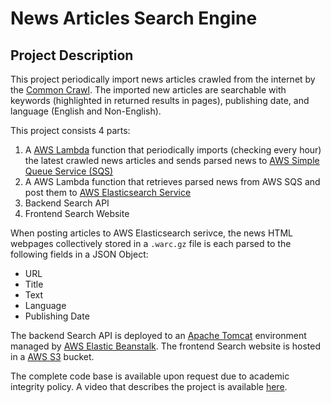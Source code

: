 # News Articles Search Engine

## Project Description
This project periodically import news articles crawled from the internet by the [Common Crawl](https://commoncrawl.org/the-data/). The imported new articles are searchable with keywords (highlighted in returned results in pages), publishing date, and language (English and Non-English).

This project consists 4 parts:
1. A [AWS Lambda](https://aws.amazon.com/lambda/) function that periodically imports (checking every hour) the latest crawled news articles and sends parsed news to [AWS Simple Queue Service (SQS)](https://aws.amazon.com/sqs/)
2. A AWS Lambda function that retrieves parsed news from AWS SQS and post them to [AWS Elasticsearch Service](https://aws.amazon.com/elasticsearch-service/)
3. Backend Search API
4. Frontend Search Website

When posting articles to AWS Elasticsearch serivce, the news HTML webpages collectively stored in a `.warc.gz` file is each parsed to the following fields in a JSON Object:
- URL
- Title
- Text
- Language
- Publishing Date

The backend Search API is deployed to an [Apache Tomcat](https://en.wikipedia.org/wiki/Apache_Tomcat) environment managed by [AWS Elastic Beanstalk](https://aws.amazon.com/elasticbeanstalk/). The frontend Search website is hosted in a [AWS S3](https://aws.amazon.com/s3/) bucket.

The complete code base is available upon request due to academic integrity policy. A video that describes the project is available [here](https://youtu.be/HTkAXr3fQCE).
